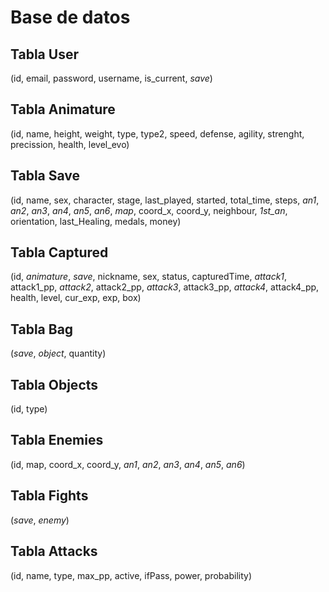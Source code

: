 # Base de datos #

## Tabla User ##
(id, email, password, username, is_current, *save*)

## Tabla Animature ##
(id, name, height, weight, type, type2, speed, defense, agility, strenght, precission, health, level_evo)

## Tabla Save ##
(id, name, sex, character, stage, last_played, started, total_time, steps, *an1*, *an2*, *an3*, *an4*, *an5*, *an6*, *map*, coord_x, coord_y, neighbour, *1st_an*, orientation, last_Healing, medals, money)

## Tabla Captured ##
(id, *animature*, *save*, nickname, sex, status, capturedTime, *attack1*, attack1_pp, *attack2*, attack2_pp, *attack3*, attack3_pp, *attack4*, attack4_pp, health, level, cur_exp, exp, box)

## Tabla Bag ##
(*save*, *object*, quantity)

## Tabla Objects ##
(id, type)

## Tabla Enemies ##
(id, map, coord_x, coord_y, *an1*, *an2*, *an3*, *an4*, *an5*, *an6*)

## Tabla Fights ##
(*save*, *enemy*)

## Tabla Attacks ##
(id, name, type, max_pp, active, ifPass, power, probability)